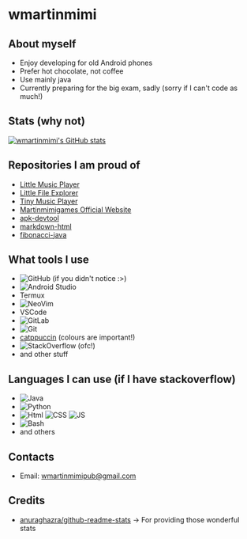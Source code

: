 # wmartinmimi

<!--
**wmartinmimi/wmartinmimi** is a ✨ _special_ ✨ repository because its `README.md` (this file) appears on your GitHub profile.

Here are some ideas to get you started:

- 🔭 I’m currently working on ...
- 🌱 I’m currently learning ...
- 👯 I’m looking to collaborate on ...
- 🤔 I’m looking for help with ...
- 💬 Ask me about ...
- 📫 How to reach me: ...
- 😄 Pronouns: ...
- ⚡ Fun fact: ...
-->

## About myself

- Enjoy developing for old Android phones
- Prefer hot chocolate, not coffee
- Use mainly java
- Currently preparing for the big exam, sadly (sorry if I can't code as much!)

## Stats (why not)

[![wmartinmimi's GitHub stats](https://github-readme-stats.vercel.app/api?username=wmartinmimi&count_private=true&show_icons=true&include_all_commits=true)](https://github.com/wmartinmimi)

## Repositories I am proud of

- [Little Music Player](https://github.com/martinmimigames/little-music-player)
- [Little File Explorer](https://github.com/martinmimigames/little-file-explorer)
- [Tiny Music Player](https://github.com/martinmimigames/tiny-music-player)
- [Martinmimigames Official Website](https://github.com/martinmimigames/martinmimigames.github.io)
- [apk-devtool](https://github.com/wmartinmimi/apk-devtool)
- [markdown-html](https://github.com/wmartinmimi/markdown-html)
- [fibonacci-java](https://github.com/wmartinmimi/fibonacci-java)

## What tools I use

- ![GitHub](https://img.shields.io/badge/-GitHub-black?style=flat-square&logo=github) (if you didn't notice :>)
- ![Android Studio](https://img.shields.io/badge/-Android%20Studio-black?style=flat-square&logo=androidstudio)
- Termux
- ![NeoVim](https://img.shields.io/badge/-NeoVim-black?style=flat-square&logo=neovim)
- VSCode
- ![GitLab](https://img.shields.io/badge/-GitLab-black?style=flat-square&logo=gitlab)
- ![Git](https://img.shields.io/badge/-Git-black?style=flat-square&logo=git)
- [catppuccin](https://github.com/catppuccin/catppuccin) (colours are important!)
- ![StackOverflow](https://img.shields.io/badge/-StackOverflow-black?style=flat-square&logo=stackoverflow) (ofc!)
- and other stuff

## Languages I can use (if I have stackoverflow)
- ![Java](https://img.shields.io/badge/-Java-E34A86?style=flat-square&logo=java)
- ![Python](https://img.shields.io/badge/-Python-F7DF1E?style=flat-square&logo=python)
- ![Html](https://img.shields.io/badge/-Html-E34F26?style=flat-square&logo=html5&logoColor=white)
  ![CSS](https://img.shields.io/badge/-CSS-1572B6?style=flat-square&logo=css3)
  ![JS](https://img.shields.io/badge/-JavaScript-black?style=flat-square&logo=javascript)
- ![Bash](https://img.shields.io/badge/-Bash-3e474a?style=flat-square)
- and others

## Contacts

- Email: wmartinmimipub@gmail.com

## Credits

- [anuraghazra/github-readme-stats](https://github.com/anuraghazra/github-readme-stats) -> For providing those wonderful stats
